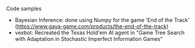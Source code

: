 Code samples
  - Bayesian Inference: done using Numpy for the game 'End of the Track' (https://www.gaya-game.com/products/the-end-of-the-track)
  - vexbot: Recreated the Texas Hold'em AI agent in "Game Tree Search with Adaptation in Stochastic Imperfect Information Games" 
